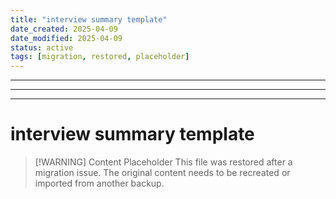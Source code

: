```yaml
---
title: "interview summary template"
date_created: 2025-04-09
date_modified: 2025-04-09
status: active
tags: [migration, restored, placeholder]
---
```


---

---

---

# interview summary template

> [\!WARNING] Content Placeholder
> This file was restored after a migration issue. The original content needs to be recreated or imported from another backup.

